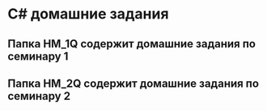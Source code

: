 # C# домашние задания 

## Папка **HM_1Q** содержит домашние задания по семинару 1
## Папка **HM_2Q** содержит домашние задания по семинару 2

